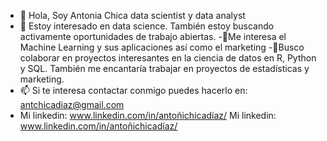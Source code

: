 - 👋 Hola, Soy Antonia Chica data scientist y data analyst
- 👀 Estoy interesado en data science. También estoy buscando activamente oportunidades de trabajo abiertas.
-🌱Me interesa el Machine Learning y sus aplicaciones así como el marketing
-💞️Busco colaborar en proyectos interesantes en la ciencia de datos en R, Python y SQL. También me encantaría trabajar en proyectos de estadísticas y marketing.
- 📫 Si te interesa contactar conmigo puedes hacerlo en: antchicadiaz@gmail.com
- Mi linkedin: www.linkedin.com/in/antoñichicadíaz/
Mi linkedin: www.linkedin.com/in/antoñichicadíaz/

<!---
Antchica/Antchica is a ✨ special ✨ repository because its `README.md` (this file) appears on your GitHub profile.
You can click the Preview link to take a look at your changes.
--->
